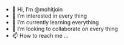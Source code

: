 - 👋 Hi, I’m @mohitjoin
- 👀 I’m interested in every thing
- 🌱 I’m currently learning everything
- 💞️ I’m looking to collaborate on every thing
- 📫 How to reach me ...

<!---
mohitjoin/mohitjoin is a ✨ special ✨ repository because its `README.md` (this file) appears on your GitHub profile.
You can click the Preview link to take a look at your changes.
--->
